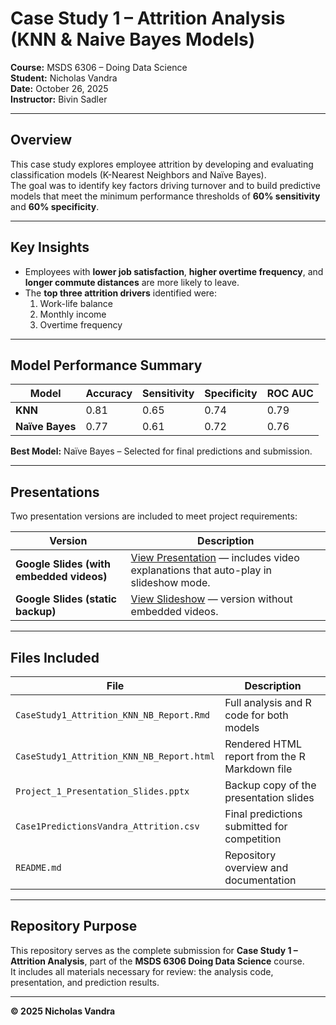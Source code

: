 # Case Study 1 – Attrition Analysis (KNN & Naive Bayes Models)
**Course:** MSDS 6306 – Doing Data Science  
**Student:** Nicholas Vandra  
**Date:** October 26, 2025  
**Instructor:** Bivin Sadler  

---

## Overview
This case study explores employee attrition by developing and evaluating classification models (K-Nearest Neighbors and Naïve Bayes).  
The goal was to identify key factors driving turnover and to build predictive models that meet the minimum performance thresholds of **60% sensitivity** and **60% specificity**.

---

## Key Insights
- Employees with **lower job satisfaction**, **higher overtime frequency**, and **longer commute distances** are more likely to leave.  
- The **top three attrition drivers** identified were:
  1. Work-life balance  
  2. Monthly income  
  3. Overtime frequency  

---

## Model Performance Summary

| Model         | Accuracy | Sensitivity | Specificity | ROC AUC |
|----------------|-----------|--------------|--------------|----------|
| **KNN**        | 0.81      | 0.65         | 0.74         | 0.79     |
| **Naïve Bayes**| 0.77      | 0.61         | 0.72         | 0.76     |

**Best Model:** Naïve Bayes – Selected for final predictions and submission.

---

## Presentations

Two presentation versions are included to meet project requirements:

| Version | Description |
|----------|--------------|
| **Google Slides (with embedded videos)** | [View Presentation](https://docs.google.com/presentation/d/19NQwVb1t9N5s5d9-k88fBEGKKAFPwtQYlrlAjbw29wM/edit?usp=sharing) — includes video explanations that auto-play in slideshow mode. |
| **Google Slides (static backup)** | [View Slideshow](https://docs.google.com/presentation/d/142IJL0vrXCFZd9pYbTaC7Oe0l73NvsGjkmT8WZInDn0/edit?usp=sharing) — version without embedded videos. |

---

## Files Included

| File | Description |
|------|--------------|
| `CaseStudy1_Attrition_KNN_NB_Report.Rmd` | Full analysis and R code for both models |
| `CaseStudy1_Attrition_KNN_NB_Report.html` | Rendered HTML report from the R Markdown file |
| `Project_1_Presentation_Slides.pptx` | Backup copy of the presentation slides |
| `Case1PredictionsVandra_Attrition.csv` | Final predictions submitted for competition |
| `README.md` | Repository overview and documentation |

---

## Repository Purpose
This repository serves as the complete submission for **Case Study 1 – Attrition Analysis**, part of the **MSDS 6306 Doing Data Science** course.  
It includes all materials necessary for review: the analysis code, presentation, and prediction results.

---

**© 2025 Nicholas Vandra**
